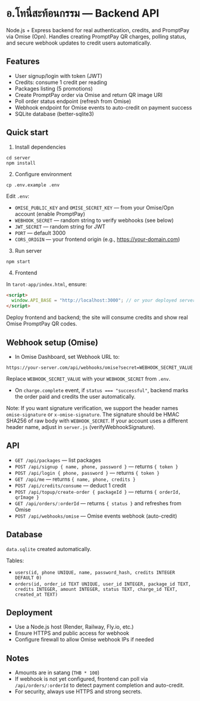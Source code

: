# อ.โทนี่สะท้อนกรรม — Backend API

Node.js + Express backend for real authentication, credits, and PromptPay via Omise (Opn). Handles creating PromptPay QR charges, polling status, and secure webhook updates to credit users automatically.

## Features

- User signup/login with token (JWT)
- Credits: consume 1 credit per reading
- Packages listing (5 promotions)
- Create PromptPay order via Omise and return QR image URI
- Poll order status endpoint (refresh from Omise)
- Webhook endpoint for Omise events to auto-credit on payment success
- SQLite database (better-sqlite3)

## Quick start

1) Install dependencies

```
cd server
npm install
```

2) Configure environment

```
cp .env.example .env
```

Edit `.env`:

- `OMISE_PUBLIC_KEY` and `OMISE_SECRET_KEY` — from your Omise/Opn account (enable PromptPay)
- `WEBHOOK_SECRET` — random string to verify webhooks (see below)
- `JWT_SECRET` — random string for JWT
- `PORT` — default 3000
- `CORS_ORIGIN` — your frontend origin (e.g., https://your-domain.com)

3) Run server

```
npm start
```

4) Frontend

In `tarot-app/index.html`, ensure:

```html
<script>
  window.API_BASE = "http://localhost:3000"; // or your deployed server URL
</script>
```

Deploy frontend and backend; the site will consume credits and show real Omise PromptPay QR codes.

## Webhook setup (Omise)

- In Omise Dashboard, set Webhook URL to:

```
https://your-server.com/api/webhooks/omise?secret=WEBHOOK_SECRET_VALUE
```

Replace `WEBHOOK_SECRET_VALUE` with your `WEBHOOK_SECRET` from `.env`.

- On `charge.complete` event, if `status === "successful"`, backend marks the order paid and credits the user automatically.

Note: If you want signature verification, we support the header names `omise-signature` or `x-omise-signature`. The signature should be HMAC SHA256 of raw body with `WEBHOOK_SECRET`. If your account uses a different header name, adjust in `server.js` (verifyWebhookSignature).

## API

- `GET /api/packages` — list packages
- `POST /api/signup { name, phone, password }` — returns `{ token }`
- `POST /api/login { phone, password }` — returns `{ token }`
- `GET /api/me` — returns `{ name, phone, credits }`
- `POST /api/credits/consume` — deduct 1 credit
- `POST /api/topup/create-order { packageId }` — returns `{ orderId, qrImage }`
- `GET /api/orders/:orderId` — returns `{ status }` and refreshes from Omise
- `POST /api/webhooks/omise` — Omise events webhook (auto-credit)

## Database

`data.sqlite` created automatically.

Tables:
- `users(id, phone UNIQUE, name, password_hash, credits INTEGER DEFAULT 0)`
- `orders(id, order_id TEXT UNIQUE, user_id INTEGER, package_id TEXT, credits INTEGER, amount INTEGER, status TEXT, charge_id TEXT, created_at TEXT)`

## Deployment

- Use a Node.js host (Render, Railway, Fly.io, etc.)
- Ensure HTTPS and public access for webhook
- Configure firewall to allow Omise webhook IPs if needed

## Notes

- Amounts are in satang (`THB * 100`)
- If webhook is not yet configured, frontend can poll via `/api/orders/:orderId` to detect payment completion and auto-credit.
- For security, always use HTTPS and strong secrets.
